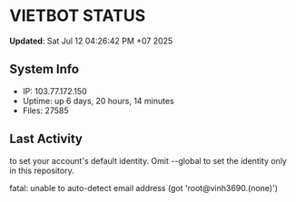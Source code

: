# VIETBOT STATUS
**Updated**: Sat Jul 12 04:26:42 PM +07 2025

## System Info
- IP: 103.77.172.150
- Uptime: up 6 days, 20 hours, 14 minutes
- Files: 27585

## Last Activity

to set your account's default identity.
Omit --global to set the identity only in this repository.

fatal: unable to auto-detect email address (got 'root@vinh3690.(none)')
